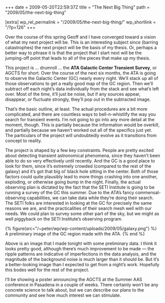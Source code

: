 +++
date = 2009-05-20T22:59:37Z
title = "The Next Big Thing"
path = "2009/05/the-next-big-thing"

[extra]
wp_rel_permalink = "/2009/05/the-next-big-thing/"
wp_shortlink = "/?p=126"
+++

Over the course of this spring Geoff and I have converged toward a vision of
what my next project will be. This is an interesting subject since (barring
catastrophes) the next project will be the basis of my thesis. Or, perhaps a
better way to phrase it is that the project that I start next will be the
jumping-off point that leads to all of the pieces that make up my thesis.

This project is … drumroll … the **ATA Galactic Center Transient Survey**, or
AGCTS for short. Over the course of the next six months, the ATA is going to
observe the Galactic Center (GC) nearly every night. We’ll stack up all of
those observations to get a really good map of the GC region. Then we’ll
subtract off each night’s data individually from the stack and see what’s left
over. Most of the time, it’ll just be noise, but if any sources appear,
disappear, or fluctuate strongly, they’ll pop out in the subtracted image.

That’s the basic outline, at least. The actual procedures are a bit more
complicated, and there are countless ways to bell-n-whistlify the way you
search for transient events. I’m not going to go into any more detail at the
moment, though. This is partially because the information would be overkill,
and partially because we haven’t worked out all of the specifics just yet. The
particulars of the project will undoubtedly evolve as it transitions from
concept to reality.

The project is shaped by a few key constraints. People are pretty excited
about detecting transient astronomical phenomena, since they haven’t been able
to do so very effectively until recently. And the GC is a good place to look
for them, since it’s extremely crowded (compared to the rest of the galaxy)
and it’s got that big ol’ black hole sitting in the center. Both of those
factors could quite plausibly lead to more things crashing into one another,
exploding, or otherwise going bump in the night. Finally, the actual observing
plan is dictated by the fact that the SETI Institute is going to be running a
survey of the GC this summer. Due to the ATA’s fancy commensal-observing
capabilities, we can take data while they’re doing their search. The SETI
folks are interested in looking at the GC for precisely the same reasons we
are, and the practicalities of their search mesh well with our needs. We could
plan to survey some other part of the sky, but we might as well piggyback on
the SETI Institute’s observing program.

{% figure(src="/~peter/wp/wp-content/uploads/2009/05/galaxy.png") %}
A preliminary image of the GC region made with the ATA.
{% end %}

Above is an image that I made tonight with some preliminary data. I think it
looks pretty good, although there’s much improvement to be made — the ripple
patterns are indicative of imperfections in the data analysis, and the
magnitude of the background noise is much larger than it should be. But it’s a
better-looking image than I expected to get from a night’s work. Hopefully
this bodes well for the rest of the project.

I’ll be showing a poster announcing the AGCTS at the Summer AAS conference in
Pasadena in a couple of weeks. There certainly won’t be any concrete science
to talk about, but we can describe our plans to the community and see how much
interest we can stimulate.
